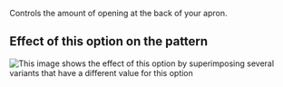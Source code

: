 Controls the amount of opening at the back of your apron.

## Effect of this option on the pattern

![This image shows the effect of this option by superimposing several variants that have a different value for this option](albert\_backopening\_sample.svg "Effect of this option on the pattern")
